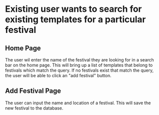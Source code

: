 # Existing user wants to search for existing templates for a particular festival

## Home Page

The user wil enter the name of the festival they are looking for in a search bar on the home page. This will bring up a list of templates that belong to festivals which match the query. If no festivals exist that match the query, the user will be able to click an "add festival" button.

## Add Festival Page

The user can input the name and location of a festival. This will save the new festival to the database.
